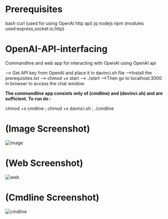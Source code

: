 # Prerequisites
bash
curl (used for using OpenAI http api)
jq
nodejs
npm (modules used:express,socket.io,http)

# OpenAI-API-interfacing
Commandline and web app for interacting with OpenAI using OpenAI api


--> Get API key from OpenAI and place it in davinci.sh file
-->Install the prerequisites.txt
--> chmod +x start
--> ./start
-->Then go to localhost:3000 in browser to access the chat window


**The commandline app consists only of (cmdline) and (davinci.sh) and are sufficient. To run do :**

chmod +x cmdline ;
chmod +x davinci.sh ;
./cmdline

# (Image Screenshot) #
![image](https://user-images.githubusercontent.com/70572289/214599438-7d1070bc-b416-4fb8-a34a-11b5aaa4511e.png)




# (Web Screenshot) #
![web](https://user-images.githubusercontent.com/70572289/214385323-c917aad6-ccce-499f-9092-c696f186bb26.png)




# (Cmdline Screenshot) #
![cmdline](https://user-images.githubusercontent.com/70572289/214372020-77e3966b-f25d-411d-beb0-2da46614cfcf.png)
